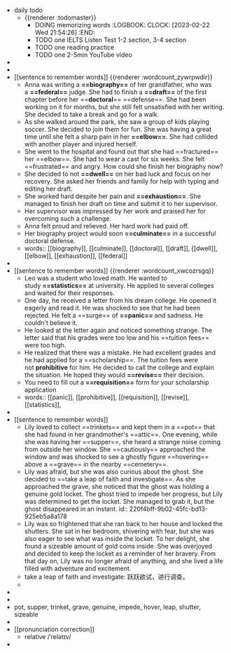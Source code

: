 - daily todo
	- {{renderer :todomaster}}
		- DOING memorizing words
		  :LOGBOOK:
		  CLOCK: [2023-02-22 Wed 21:54:26]
		  :END:
		- TODO one IELTS Listen Test 1-2 section, 3-4 section
		- TODO one reading practice
		- TODO one 2-5min YouTube video
-
-
- [[sentence to remember words]] {{renderer :wordcount_zywrpwdir}}
	- Anna was writing a **==biography==** of her grandfather, who was a **==federal==** judge. She had to finish a **==draft==** of the first chapter before her ==**doctoral**== ==defense==. She had been working on it for months, but she still felt unsatisfied with her writing. She decided to take a break and go for a walk.
	- As she walked around the park, she saw a group of kids playing soccer. She decided to join them for fun. She was having a great time until she felt a sharp pain in her **==elbow==**. She had collided with another player and injured herself.
	- She went to the hospital and found out that she had ==fractured== her ==elbow==. She had to wear a cast for six weeks. She felt ==frustrated== and angry. How could she finish her biography now?
	- She decided to not **==dwell==** on her bad luck and focus on her recovery. She asked her friends and family for help with typing and editing her draft.
	- She worked hard despite her pain and **==exhaustion==**. She managed to finish her draft on time and submit it to her supervisor.
	- Her supervisor was impressed by her work and praised her for overcoming such a challenge.
	- Anna felt proud and relieved. Her hard work had paid off.
	- Her biography project would soon **==culminate==** in a successful doctoral defense.
	- words:: [[biography]], [[culminate]], [[doctoral]], [[draft]], [[dwell]], [[elbow]], [[exhaustion]], [[federal]]
-
- [[sentence to remember words]] {{renderer :wordcount_xwcozrsgq}}
	- Leo was a student who loved math. He wanted to study **==statistics==** at university. He applied to several colleges and waited for their responses.
	- One day, he received a letter from his dream college. He opened it eagerly and read it. He was shocked to see that he had been rejected. He felt a ==surge== of **==panic==** and sadness. He couldn't believe it.
	- He looked at the letter again and noticed something strange. The letter said that his grades were too low and his ==tuition fees== were too high.
	- He realized that there was a mistake. He had excellent grades and he had applied for a ==scholarship==. The tuition fees were not **prohibitive** for him. He decided to call the college and explain the situation. He hoped they would **==revise==** their decision.
	- You need to fill out a **==requisition==** form for your scholarship application
	- words:: [[panic]], [[prohibitive]], [[requisition]], [[revise]], [[statistics]],
-
- [[sentence to remember words]]
	- Lily loved to collect ==trinkets== and kept them in a ==pot== that she had found in her grandmother's ==attic==. One evening, while she was having her ==supper==, she heard a strange noise coming from outside her window. She ==cautiously== approached the window and was shocked to see a ghostly figure ==hovering== above a ==grave== in the nearby ==cemetery==.
	- Lily was afraid, but she was also curious about the ghost. She decided to ==take a leap of faith and investigate==. As she approached the grave, she noticed that the ghost was holding a genuine gold locket. The ghost tried to impede her progress, but Lily was determined to get the locket. She managed to grab it, but the ghost disappeared in an instant.
	  id:: 220f4bff-9b02-45fc-bd13-925eb5a8a178
	- Lily was so frightened that she ran back to her house and locked the shutters. She sat in her bedroom, shivering with fear, but she was also eager to see what was inside the locket. To her delight, she found a sizeable amount of gold coins inside. She was overjoyed and decided to keep the locket as a reminder of her bravery. From that day on, Lily was no longer afraid of anything, and she lived a life filled with adventure and excitement.
	- take a leap of faith and investigate: 跃跃欲试，进行调查。
	-
-
-
- pot, supper,  trinket, grave,  genuine, impede, hover, leap, shutter, sizeable
-
- [[pronunciation correction]]
	- relative  /ˈrelətɪv/
-